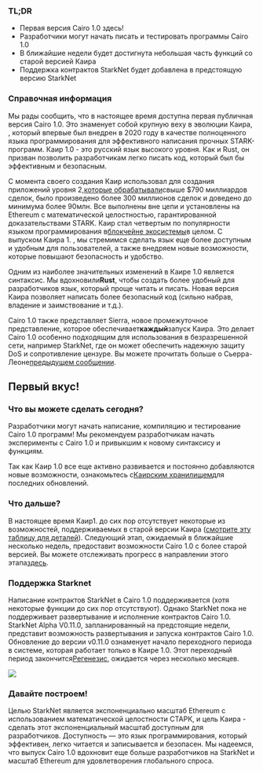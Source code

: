 ### TL;DR

* Первая версия Cairo 1.0 здесь!
* Разработчики могут начать писать и тестировать программы Cairo 1.0
* В ближайшие недели будет достигнута небольшая часть функций со старой версией Каира
* Поддержка контрактов StarkNet будет добавлена в предстоящую версию StarkNet

### Справочная информация

Мы рады сообщить, что в настоящее время доступна первая публичная версия Cairo 1.0. Это знаменует собой крупную веху в эволюции Каира, , который впервые был внедрен в 2020 году в качестве полноценного языка программирования для эффективного написания прочных STARK-программ. Каир 1.0 - это русский язык высокого уровня. Как и Rust, он призван позволить разработчикам легко писать код, который был бы эффективным и безопасным.

С момента своего создания Каир использовал для создания приложений уровня 2,[которые обрабатывали](https://dashboard.starkware.co/starkex)свыше $790 миллиардов сделок, было произведено более 300 миллионов сделок и доведено до минимума более 90млн. Все выполнены вне цепи и установлены на Ethereum с математической целостностью, гарантированной доказательствами STARK. Каир стал четвертым по популярности языком программирования в[блокчейне экосистемы](https://defillama.com/languages)в целом. С выпуском Каира 1. , мы стремимся сделать язык еще более доступным и удобным для пользователей, а также внедряем новые возможности, которые повышают безопасность и удобство.

Одним из наиболее значительных изменений в Каире 1.0 является синтаксис. Мы вдохновили**Rust**, чтобы создать более удобный для разработчиков язык, который проще читать и писать. Новая версия Каира позволяет написать более безопасный код (сильно набрав, владение и заимствование и т.д.).

Cairo 1.0 также представляет Sierra, новое промежуточное представление, которое обеспечивает**каждый**запуск Каира. Это делает Cairo 1.0 особенно подходящим для использования в безразрешенной сети, например StarkNet, где он может обеспечить надежную защиту DoS и сопротивление цензуре. Вы можете прочитать больше о Сьерра-Леоне[предыдущем сообщении](https://medium.com/starkware/cairo-1-0-aa96eefb19a0).

## Первый вкус!

### Что вы можете сделать сегодня?

Разработчики могут начать написание, компиляцию и тестирование Cairo 1.0 программ! Мы рекомендуем разработчикам начать эксперименты с Cairo 1.0 и привыкшим к новому синтаксису и функциям.

Так как Каир 1.0 все еще активно развивается и постоянно добавляются новые возможности, ознакомьтесь с[Каирским хранилищем](https://github.com/starkware-libs/cairo/)для последних обновлений.

### Что дальше?

В настоящее время Каир1. до сих пор отсутствует некоторые из возможностей, поддерживаемых в старой версии Каира ([смотрите эту таблицу для деталей](https://github.com/starkware-libs/cairo/blob/main/docs/FEATURE_PARITY.md)). Следующий этап, ожидаемый в ближайшие несколько недель, предоставит возможности Cairo 1.0 с более старой версией. Вы можете отслеживать прогресс в направлении этого этапа[здесь](https://github.com/starkware-libs/cairo/blob/main/docs/FEATURE_PARITY.md).

### Поддержка Starknet

Написание контрактов StarkNet в Cairo 1.0 поддерживается (хотя некоторые функции до сих пор отсутствуют). Однако StarkNet пока не поддерживает развертывание и исполнение контрактов Cairo 1.0. StarkNet Alpha V0.11.0, запланированный на предстоящие недели, представит возможность развертывания и запуска контрактов Cairo 1.0. Обновление до версии v0.11.0 ознаменует начало переходного периода в системе, которая работает только в Каире 1.0. Этот переходный период закончится[Регенезис](https://medium.com/starkware/starknet-regenesis-the-plan-bd0219843ef4), ожидается через несколько месяцев.

![](/assets/0_odxbxeacqdwizlfw.jpg)

### Давайте построем!

Целью StarkNet является экспоненциально масштаб Ethereum с использованием математической целостности СТАРК, и цель Каира - сделать этот экспоненциальный масштаб доступным для разработчиков. Доступность — это язык программирования, который эффективен, легко читается и записывается и безопасен. Мы надеемся, что выпуск Cairo 1.0 вдохновит еще больше разработчиков на StarkNet и масштаб Ethereum для удовлетворения глобального спроса.